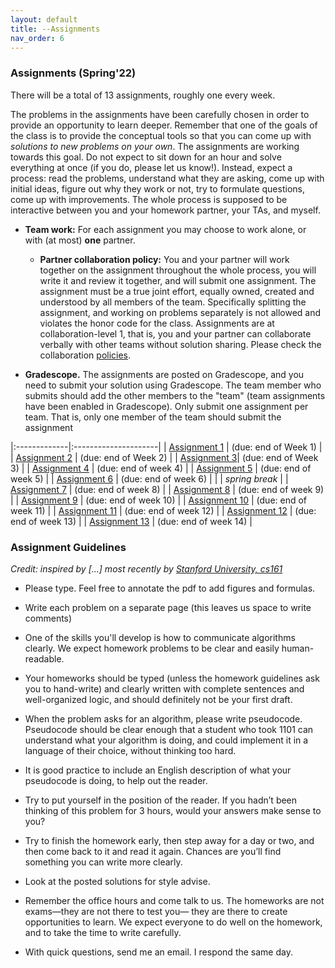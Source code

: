 ```yaml
---
layout: default 
title: --Assignments 
nav_order: 6
---
```



### Assignments (Spring'22)


There will be a total of 13 assignments, roughly one every week.  

The problems in the assignments have been carefully chosen in order to provide an opportunity to learn deeper.  Remember that one of the goals of the class is to provide the conceptual tools so that you can come up with _solutions to new problems on your own_. The assignments are working towards this goal.  Do not expect to sit down for an hour and solve everything at once (if you do, please let us know!). Instead, expect a process: read the problems, understand what they are asking, come up with initial ideas, figure out why they work or not, try to formulate questions, come up with improvements. The whole process is supposed to be interactive between you and your homework partner, your TAs, and myself. 

* __Team work:__ For each assignment you may choose to work alone, or with (at most) __one__ partner. 

  * __Partner collaboration policy:__ You and your partner will work together on the assignment throughout the whole process, you will write it and review it together, and will submit one assignment. The assignment must be a true joint effort, equally owned, created and understood by all members of the team. Specifically splitting the assignment, and working on problems separately is not allowed and violates the honor code for the class. Assignments are at collaboration-level 1, that is, you and your partner can collaborate verbally with other teams without solution sharing.  Please check the collaboration [policies](policies.md).

* __Gradescope.__ The assignments are posted on Gradescope, and you need to submit your solution using Gradescope. The team member who submits should add the other members to the "team" (team assignments have been enabled in Gradescope). Only submit one assignment per team. That is, only one member of the team should submit the assignment

|:-------------|:---------------------|
| [Assignment 1](/docs/hw1.pdf) | (due: end of Week 1) |
| [Assignment 2](/docs/hw2.pdf) | (due: end of Week 2) |
| [Assignment 3](/docs/hw3.pdf)| (due: end of Week 3) |
| [Assignment 4](/docs/hw4.pdf) | (due: end of week 4) |
| [Assignment 5](/docs/hw5.pdf) | (due: end of week 5) |
| [Assignment 6](/docs/hw6.pdf) | (due: end of week 6) |
|                               | _spring break_ |
| [Assignment 7](docs/hw7.pdf) | (due: end of week 8) |
| [Assignment 8](docs/hw8.pdf) | (due: end of week 9) |
| [Assignment 9](docs/hw9.pdf) | (due: end of week 10) |
| [Assignment 10](docs/hw10.pdf) | (due: end of week 11) |
| [Assignment 11](docs/hw11.pdf) | (due: end of week 12) |
| [Assignment 12](docs/hw12.pdf) | (due: end of week 13) |
| [Assignment 13](docs/hw13.pdf) | (due: end of week 14) |


### Assignment Guidelines

_Credit:  inspired by [...]  most recently by [Stanford University, cs161](http://www-leland.stanford.edu/class/cs161/homework.html)_

* Please type. Feel free to annotate the pdf to add figures and formulas. 

* Write each problem on a separate page (this leaves us space to write comments)
 
* One of the skills you'll develop is how to communicate algorithms clearly. We expect  homework problems to be clear and easily human-readable.  

* Your homeworks should  be typed (unless the homework guidelines ask you to hand-write) and clearly written with complete sentences and well-organized logic, and should definitely not be your first draft.

* When the problem asks for an algorithm,  please write pseudocode.  Pseudocode should be clear enough that a student who took 1101 can understand what your algorithm is doing, and could implement it in a language of their choice, without thinking too hard. 

* It is good practice to include an English description of what your pseudocode is doing, to help out the reader. 

* Try to put yourself in the position of the reader. If you hadn’t been thinking of this problem for 3 hours, would your answers make sense to you? 

* Try to finish the homework early, then step away for a day or two, and then come back to it and read it again. Chances are you’ll find something you can write more clearly. 

* Look at the posted solutions for style advise. 

* Remember the office hours and come talk to us. The homeworks are not exams—they are not there to test you— they are there to create opportunities to learn. We expect everyone to do well on the homework, and to take the time to write carefully. 

* With quick questions, send me an email.  I respond the same day. 


